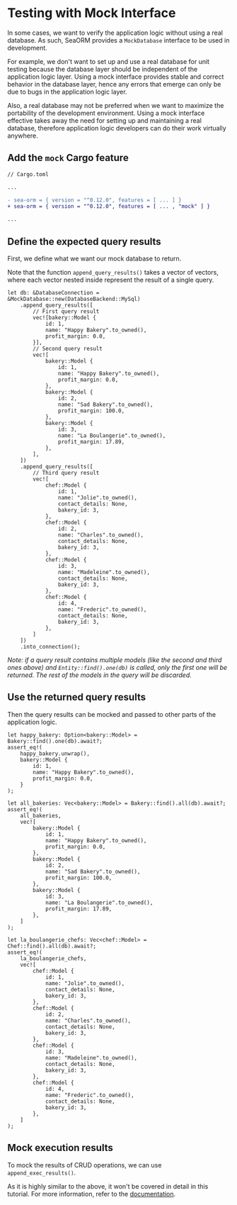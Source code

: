 # Testing with Mock Interface

In some cases, we want to verify the application logic without using a real database. As such, SeaORM provides a `MockDatabase` interface to be used in development.

For example, we don't want to set up and use a real database for unit testing because the database layer should be independent of the application logic layer. Using a mock interface provides stable and correct behavior in the database layer, hence any errors that emerge can only be due to bugs in the application logic layer.

Also, a real database may not be preferred when we want to maximize the portability of the development environment. Using a mock interface effective takes away the need for setting up and maintaining a real database, therefore application logic developers can do their work virtually anywhere.

## Add the `mock` Cargo feature

```diff
// Cargo.toml

...

- sea-orm = { version = "^0.12.0", features = [ ... ] }
+ sea-orm = { version = "^0.12.0", features = [ ... , "mock" ] }

...
```

## Define the expected query results

First, we define what we want our mock database to return.

Note that the function `append_query_results()` takes a vector of vectors, where each vector nested inside represent the result of a single query.

```rust, no_run
let db: &DatabaseConnection = &MockDatabase::new(DatabaseBackend::MySql)
    .append_query_results([
        // First query result
        vec![bakery::Model {
            id: 1,
            name: "Happy Bakery".to_owned(),
            profit_margin: 0.0,
        }],
        // Second query result
        vec![
            bakery::Model {
                id: 1,
                name: "Happy Bakery".to_owned(),
                profit_margin: 0.0,
            },
            bakery::Model {
                id: 2,
                name: "Sad Bakery".to_owned(),
                profit_margin: 100.0,
            },
            bakery::Model {
                id: 3,
                name: "La Boulangerie".to_owned(),
                profit_margin: 17.89,
            },
        ],
    ])
    .append_query_results([
        // Third query result
        vec![
            chef::Model {
                id: 1,
                name: "Jolie".to_owned(),
                contact_details: None,
                bakery_id: 3,
            },
            chef::Model {
                id: 2,
                name: "Charles".to_owned(),
                contact_details: None,
                bakery_id: 3,
            },
            chef::Model {
                id: 3,
                name: "Madeleine".to_owned(),
                contact_details: None,
                bakery_id: 3,
            },
            chef::Model {
                id: 4,
                name: "Frederic".to_owned(),
                contact_details: None,
                bakery_id: 3,
            },
        ]
    ])
    .into_connection();
```

_Note: if a query result contains multiple models (like the second and third ones above) and `Entity::find().one(db)` is called, only the first one will be returned. The rest of the models in the query will be discarded._

## Use the returned query results

Then the query results can be mocked and passed to other parts of the application logic.

```rust, no_run
let happy_bakery: Option<bakery::Model> = Bakery::find().one(db).await?;
assert_eq!(
    happy_bakery.unwrap(),
    bakery::Model {
        id: 1,
        name: "Happy Bakery".to_owned(),
        profit_margin: 0.0,
    }
);

let all_bakeries: Vec<bakery::Model> = Bakery::find().all(db).await?;
assert_eq!(
    all_bakeries,
    vec![
        bakery::Model {
            id: 1,
            name: "Happy Bakery".to_owned(),
            profit_margin: 0.0,
        },
        bakery::Model {
            id: 2,
            name: "Sad Bakery".to_owned(),
            profit_margin: 100.0,
        },
        bakery::Model {
            id: 3,
            name: "La Boulangerie".to_owned(),
            profit_margin: 17.89,
        },
    ]
);

let la_boulangerie_chefs: Vec<chef::Model> = Chef::find().all(db).await?;
assert_eq!(
    la_boulangerie_chefs,
    vec![
        chef::Model {
            id: 1,
            name: "Jolie".to_owned(),
            contact_details: None,
            bakery_id: 3,
        },
        chef::Model {
            id: 2,
            name: "Charles".to_owned(),
            contact_details: None,
            bakery_id: 3,
        },
        chef::Model {
            id: 3,
            name: "Madeleine".to_owned(),
            contact_details: None,
            bakery_id: 3,
        },
        chef::Model {
            id: 4,
            name: "Frederic".to_owned(),
            contact_details: None,
            bakery_id: 3,
        },
    ]
);
```

## Mock execution results

To mock the results of CRUD operations, we can use `append_exec_results()`.

As it is highly similar to the above, it won't be covered in detail in this tutorial. For more information, refer to the [documentation](https://www.sea-ql.org/SeaORM/docs/write-test/mock/#mocking-execution-result).
